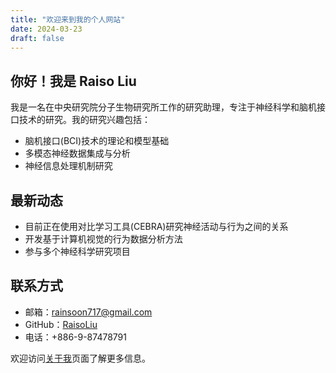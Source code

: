 ```yaml
---
title: "欢迎来到我的个人网站"
date: 2024-03-23
draft: false
---
```


## 你好！我是 Raiso Liu

我是一名在中央研究院分子生物研究所工作的研究助理，专注于神经科学和脑机接口技术的研究。我的研究兴趣包括：

- 脑机接口(BCI)技术的理论和模型基础
- 多模态神经数据集成与分析
- 神经信息处理机制研究

## 最新动态

- 目前正在使用对比学习工具(CEBRA)研究神经活动与行为之间的关系
- 开发基于计算机视觉的行为数据分析方法
- 参与多个神经科学研究项目

## 联系方式

- 邮箱：rainsoon717@gmail.com
- GitHub：[RaisoLiu](https://github.com/RaisoLiu)
- 电话：+886-9-87478791

欢迎访问[关于我](/about)页面了解更多信息。 